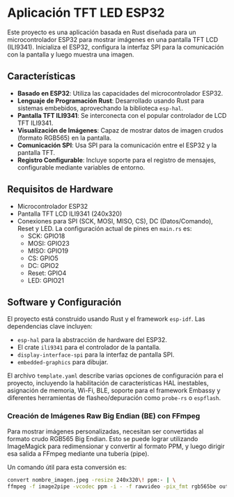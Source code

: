 # Aplicación TFT LED ESP32

Este proyecto es una aplicación basada en Rust diseñada para un microcontrolador ESP32 para mostrar imágenes en una pantalla TFT LCD (ILI9341). Inicializa el ESP32, configura la interfaz SPI para la comunicación con la pantalla y luego muestra una imagen.

## Características

* **Basado en ESP32**: Utiliza las capacidades del microcontrolador ESP32.
* **Lenguaje de Programación Rust**: Desarrollado usando Rust para sistemas embebidos, aprovechando la biblioteca `esp-hal`.
* **Pantalla TFT ILI9341**: Se interconecta con el popular controlador de LCD TFT ILI9341.
* **Visualización de Imágenes**: Capaz de mostrar datos de imagen crudos (formato RGB565) en la pantalla.
* **Comunicación SPI**: Usa SPI para la comunicación entre el ESP32 y la pantalla TFT.
* **Registro Configurable**: Incluye soporte para el registro de mensajes, configurable mediante variables de entorno.

## Requisitos de Hardware

* Microcontrolador ESP32
* Pantalla TFT LCD ILI9341 (240x320)
* Conexiones para SPI (SCK, MOSI, MISO, CS), DC (Datos/Comando), Reset y LED. La configuración actual de pines en `main.rs` es:
    * SCK: GPIO18
    * MOSI: GPIO23
    * MISO: GPIO19
    * CS: GPIO5
    * DC: GPIO2
    * Reset: GPIO4
    * LED: GPIO21

## Software y Configuración

El proyecto está construido usando Rust y el framework `esp-idf`. Las dependencias clave incluyen:
* `esp-hal` para la abstracción de hardware del ESP32.
* El crate `ili9341` para el controlador de la pantalla.
* `display-interface-spi` para la interfaz de pantalla SPI.
* `embedded-graphics` para dibujar.

El archivo `template.yaml` describe varias opciones de configuración para el proyecto, incluyendo la habilitación de características HAL inestables, asignación de memoria, Wi-Fi, BLE, soporte para el framework Embassy y diferentes herramientas de flasheo/depuración como `probe-rs` o `espflash`.

### Creación de Imágenes Raw Big Endian (BE) con FFmpeg

Para mostrar imágenes personalizadas, necesitan ser convertidas al formato crudo RGB565 Big Endian. Esto se puede lograr utilizando ImageMagick para redimensionar y convertir al formato PPM, y luego dirigir esa salida a FFmpeg mediante una tubería (pipe).

Un comando útil para esta conversión es:

```bash
convert nombre_imagen.jpeg -resize 240x320\! ppm:- | \
ffmpeg -f image2pipe -vcodec ppm -i - -f rawvideo -pix_fmt rgb565be output.raw